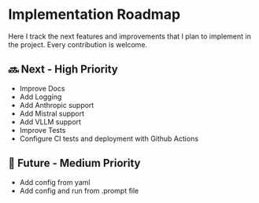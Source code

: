 # Implementation Roadmap

Here I track the next features and improvements that I plan to implement in the project. Every contribution is welcome.

## 🔜 Next - High Priority

- Improve Docs
- Add Logging
- Add Anthropic support
- Add Mistral support
- Add VLLM support
- Improve Tests
- Configure CI tests and deployment with Github Actions

## 📅 Future - Medium Priority

- Add config from yaml
- Add config and run from .prompt file